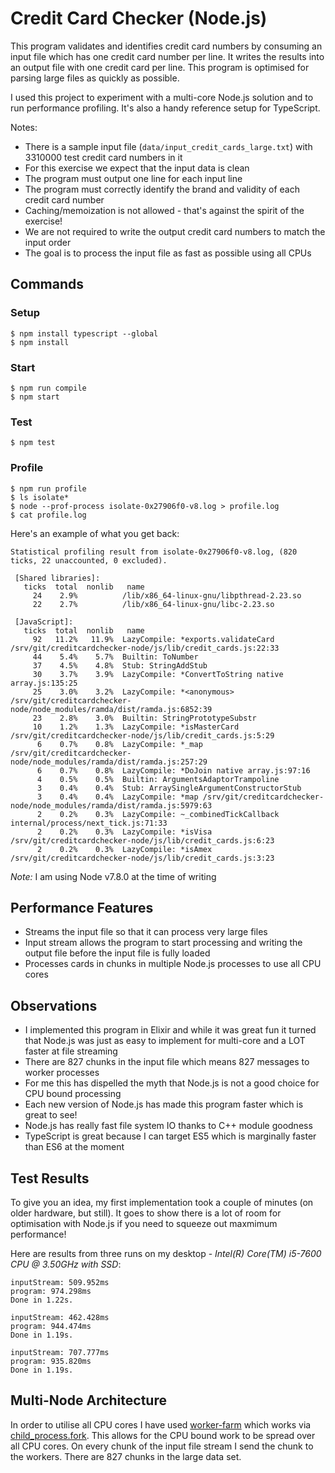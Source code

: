 # Credit Card Checker (Node.js)

This program validates and identifies credit card numbers by consuming an input file which has one credit card number per line. It writes the results into an output file with one credit card per line. This program is optimised for parsing large files as quickly as possible.

I used this project to experiment with a multi-core Node.js solution and to run performance profiling. It's also a handy reference setup for TypeScript.

Notes:
- There is a sample input file (`data/input_credit_cards_large.txt`) with 3310000 test credit card numbers in it
- For this exercise we expect that the input data is clean
- The program must output one line for each input line
- The program must correctly identify the brand and validity of each credit card number
- Caching/memoization is not allowed - that's against the spirit of the exercise!
- We are not required to write the output credit card numbers to match the input order
- The goal is to process the input file as fast as possible using all CPUs

## Commands

### Setup
```
$ npm install typescript --global
$ npm install
```

### Start
```
$ npm run compile
$ npm start
```

### Test
```
$ npm test
```

### Profile
```
$ npm run profile
$ ls isolate*
$ node --prof-process isolate-0x27906f0-v8.log > profile.log
$ cat profile.log
```

Here's an example of what you get back:
```
Statistical profiling result from isolate-0x27906f0-v8.log, (820 ticks, 22 unaccounted, 0 excluded).

 [Shared libraries]:
   ticks  total  nonlib   name
     24    2.9%          /lib/x86_64-linux-gnu/libpthread-2.23.so
     22    2.7%          /lib/x86_64-linux-gnu/libc-2.23.so

 [JavaScript]:
   ticks  total  nonlib   name
     92   11.2%   11.9%  LazyCompile: *exports.validateCard /srv/git/creditcardchecker-node/js/lib/credit_cards.js:22:33
     44    5.4%    5.7%  Builtin: ToNumber
     37    4.5%    4.8%  Stub: StringAddStub
     30    3.7%    3.9%  LazyCompile: *ConvertToString native array.js:135:25
     25    3.0%    3.2%  LazyCompile: *<anonymous> /srv/git/creditcardchecker-node/node_modules/ramda/dist/ramda.js:6852:39
     23    2.8%    3.0%  Builtin: StringPrototypeSubstr
     10    1.2%    1.3%  LazyCompile: *isMasterCard /srv/git/creditcardchecker-node/js/lib/credit_cards.js:5:29
      6    0.7%    0.8%  LazyCompile: *_map /srv/git/creditcardchecker-node/node_modules/ramda/dist/ramda.js:257:29
      6    0.7%    0.8%  LazyCompile: *DoJoin native array.js:97:16
      4    0.5%    0.5%  Builtin: ArgumentsAdaptorTrampoline
      3    0.4%    0.4%  Stub: ArraySingleArgumentConstructorStub
      3    0.4%    0.4%  LazyCompile: *map /srv/git/creditcardchecker-node/node_modules/ramda/dist/ramda.js:5979:63
      2    0.2%    0.3%  LazyCompile: ~_combinedTickCallback internal/process/next_tick.js:71:33
      2    0.2%    0.3%  LazyCompile: *isVisa /srv/git/creditcardchecker-node/js/lib/credit_cards.js:6:23
      2    0.2%    0.3%  LazyCompile: *isAmex /srv/git/creditcardchecker-node/js/lib/credit_cards.js:3:23
```

*Note:* I am using Node v7.8.0 at the time of writing


## Performance Features
- Streams the input file so that it can process very large files
- Input stream allows the program to start processing and writing the output file before the input file is fully loaded
- Processes cards in chunks in multiple Node.js processes to use all CPU cores

## Observations
- I implemented this program in Elixir and while it was great fun it turned that Node.js was just as easy to implement for multi-core and a LOT faster at file streaming
- There are 827 chunks in the input file which means 827 messages to worker processes
- For me this has dispelled the myth that Node.js is not a good choice for CPU bound processing
- Each new version of Node.js has made this program faster which is great to see!
- Node.js has really fast file system IO thanks to C++ module goodness
- TypeScript is great because I can target ES5 which is marginally faster than ES6 at the moment

## Test Results
To give you an idea, my first implementation took a couple of minutes (on older hardware, but still). It goes to show there is a lot of room for optimisation with Node.js if you need to squeeze out maxmimum performance!

Here are results from three runs on my desktop - *Intel(R) Core(TM) i5-7600 CPU @ 3.50GHz with SSD*:

```
inputStream: 509.952ms
program: 974.298ms
Done in 1.22s.

inputStream: 462.428ms
program: 944.474ms
Done in 1.19s.

inputStream: 707.777ms
program: 935.820ms
Done in 1.19s.
```

## Multi-Node Architecture

In order to utilise all CPU cores I have used [worker-farm](https://www.npmjs.com/package/worker-farm) which works via [child_process.fork](https://nodejs.org/api/child_process.html#child_process_child_process_fork_modulepath_args_options). This allows for the CPU bound work to be spread over all CPU cores. On every chunk of the input file stream I send the chunk to the workers. There are 827 chunks in the large data set.
